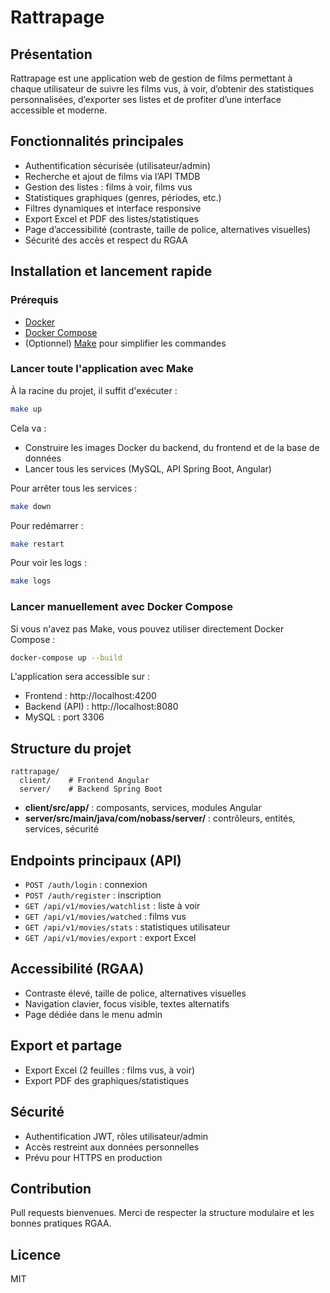 # Rattrapage

## Présentation
Rattrapage est une application web de gestion de films permettant à chaque utilisateur de suivre les films vus, à voir, d’obtenir des statistiques personnalisées, d’exporter ses listes et de profiter d’une interface accessible et moderne.

## Fonctionnalités principales
- Authentification sécurisée (utilisateur/admin)
- Recherche et ajout de films via l’API TMDB
- Gestion des listes : films à voir, films vus
- Statistiques graphiques (genres, périodes, etc.)
- Filtres dynamiques et interface responsive
- Export Excel et PDF des listes/statistiques
- Page d’accessibilité (contraste, taille de police, alternatives visuelles)
- Sécurité des accès et respect du RGAA

## Installation et lancement rapide

### Prérequis
- [Docker](https://www.docker.com/products/docker-desktop)
- [Docker Compose](https://docs.docker.com/compose/)
- (Optionnel) [Make](https://www.gnu.org/software/make/) pour simplifier les commandes

### Lancer toute l'application avec Make

À la racine du projet, il suffit d'exécuter :

```bash
make up
```

Cela va :
- Construire les images Docker du backend, du frontend et de la base de données
- Lancer tous les services (MySQL, API Spring Boot, Angular)

Pour arrêter tous les services :
```bash
make down
```

Pour redémarrer :
```bash
make restart
```

Pour voir les logs :
```bash
make logs
```

### Lancer manuellement avec Docker Compose

Si vous n'avez pas Make, vous pouvez utiliser directement Docker Compose :

```bash
docker-compose up --build
```

L'application sera accessible sur :
- Frontend : http://localhost:4200
- Backend (API) : http://localhost:8080
- MySQL : port 3306

## Structure du projet
```
rattrapage/
  client/    # Frontend Angular
  server/    # Backend Spring Boot
```
- **client/src/app/** : composants, services, modules Angular
- **server/src/main/java/com/nobass/server/** : contrôleurs, entités, services, sécurité

## Endpoints principaux (API)
- `POST /auth/login` : connexion
- `POST /auth/register` : inscription
- `GET /api/v1/movies/watchlist` : liste à voir
- `GET /api/v1/movies/watched` : films vus
- `GET /api/v1/movies/stats` : statistiques utilisateur
- `GET /api/v1/movies/export` : export Excel

## Accessibilité (RGAA)
- Contraste élevé, taille de police, alternatives visuelles
- Navigation clavier, focus visible, textes alternatifs
- Page dédiée dans le menu admin

## Export et partage
- Export Excel (2 feuilles : films vus, à voir)
- Export PDF des graphiques/statistiques

## Sécurité
- Authentification JWT, rôles utilisateur/admin
- Accès restreint aux données personnelles
- Prévu pour HTTPS en production

## Contribution
Pull requests bienvenues. Merci de respecter la structure modulaire et les bonnes pratiques RGAA.

## Licence
MIT
